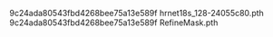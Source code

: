 9c24ada80543fbd4268bee75a13e589f  hrnet18s_128-24055c80.pth
9c24ada80543fbd4268bee75a13e589f  RefineMask.pth
